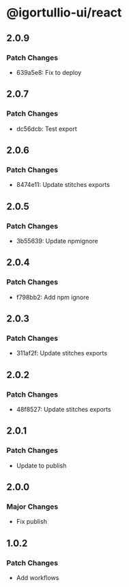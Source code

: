 # @igortullio-ui/react

## 2.0.9

### Patch Changes

- 639a5e8: Fix to deploy

## 2.0.7

### Patch Changes

- dc56dcb: Test export

## 2.0.6

### Patch Changes

- 8474e11: Update stitches exports

## 2.0.5

### Patch Changes

- 3b55639: Update npmignore

## 2.0.4

### Patch Changes

- f798bb2: Add npm ignore

## 2.0.3

### Patch Changes

- 311af2f: Update stitches exports

## 2.0.2

### Patch Changes

- 48f8527: Update stitches exports

## 2.0.1

### Patch Changes

- Update to publish

## 2.0.0

### Major Changes

- Fix publish

## 1.0.2

### Patch Changes

- Add workflows
